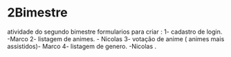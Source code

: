 # 2Bimestre
atividade do segundo bimestre 
formularios  para  criar :
1- cadastro de login. -Marco 
2- listagem de animes. - Nicolas
3- votação de anime ( animes mais assistidos)- Marco
4- listagem de genero. -Nicolas
.
